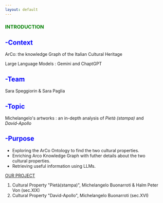 ```yaml
---
layout: default
---
```

<h3 style="color: green;">INTRODUCTION</h3>

<h2 style="color: blue;">-Context</h2>

ArCo: the knowledge Graph of the Italian Cultural Heritage

Large Language Models : Gemini and ChaptGPT

<h2 style="color: blue;">-Team</h2>

Sara Speggiorin & Sara Paglia 

<h2 style="color: blue;">-Topic</h2> 

Michelangelo's artworks : an in-depth analysis of _Pietà (stampa)_ and _David-Apollo_ 

<h2 style="color: blue;">-Purpose</h2>

- Exploring the ArCo Ontology to find the two cultural properties. 
- Enriching Arco Knowledge Graph with futher details about the two cultural properties. 
- Retrieving useful information using LLMs.
  






[OUR PROJECT](another-page.md)
1. Cultural Property "Pietà(stampa)", Michelangelo Buonarroti & Halm Peter Von (sec.XIX)
2. Cultural Property "David-Apollo", Michelangelo Buonarroti (sec.XVI)








